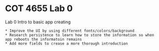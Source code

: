# COT 4655 Lab 0
 Lab 0 Intro to basic app creating
 
    * Improve the UI by using different fonts/colors/background
    * Research persistence to learn how to store the information so when app reboots the informatoin remains
    * Add more fields to crease a more thorough introduction